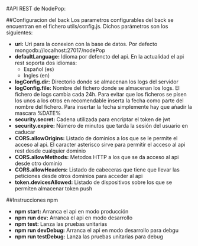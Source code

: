 #API REST de NodePop:

##Configuracion del back
Los parametros configurables del back se encuentran en el fichero utils/config.js. Dichos parámetros son los siguientes:

* **uri:** Uri para la conexion con la base de datos. Por defecto mongodb://localhost:27017/nodePop
* **defaultLanguage:** Idioma por defencto del api. En la actualidad el api rest soporta dos idiomas:
  * Español (es)
  * Ingles (en)
* **logConfig.dir:** Directorio donde se almacenan los logs del servidor
* **logConfig.file:** Nombre del fichero donde se almacenan los logs. El fichero de logs cambia cada 24h. Para evitar que los ficheros se pisen los unos a los otros en recomendable inserta la fecha como parte del nombre del fichero. Para insertar la fecha simplemente hay que añadir la mascara %DATE%
* **security.secret:** Cadena utilizada para encriptar el token de jwt
* **security.expire:** Número de minutos que tarda la sesión del usuario en caducar
* **CORS.allowOrigins:** Listado de dominios a los que se le permite el acceso al api. El caracter asterisco sirve para permitir el acceso al api rest desde cualquier dominio
* **CORS.allowMethods:** Metodos HTTP a los que se da acceso al api desde otro dominio
* **CORS.allowHeaders:** Listado de cabeceras que tiene que llevar las peticiones desde otros dominios para acceder al api
* **token.devicesAllowed:** Listado de dispositivos sobre los que se permiten almacenar token push 

##Instrucciones npm
* **npm start:** Arranca el api en modo producción 
* **npm run dev:** Arranca el api en modo desarrollo
* **npm test:** Lanza las pruebas unitarias
* **npm run devDebug:** Arranca el api en modo desarrollo para debgu
* **npm run testDebug:** Lanza las pruebas unitarias para debug